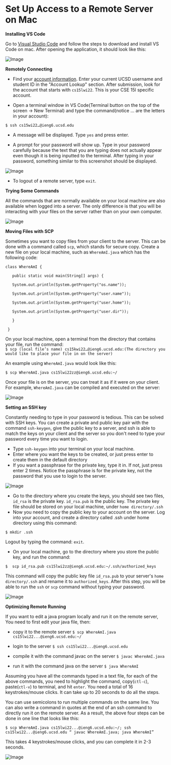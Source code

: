 
# Set Up Access to a Remote Server on Mac

**Installing VS Code**

Go to [Visual Studio Code](https://code.visualstudio.com/) and follow the steps to download and install VS Code on mac. After opening the application, it should look like this: 

![Image](1.png)

**Remotely Connecting**

- Find your [account information](https://sdacs.ucsd.edu/~icc/index.php). Enter your current UCSD username and student ID in the "Account Lookup" section. After submission, look for the account that starts with `cs15lwi22`. This is your CSE 15l specific account. 

- Open a terminal window in VS Code(Terminal button on the top of the screen -> New Terminal) and type the command(notice ... are the letters in your account): 

`$ ssh cs15wi22…@ieng6.ucsd.edu` 

- A message will be displayed. Type `yes` and press enter. 

- A prompt for your password will show up. Type in your password carefully because the text that you are typing does not actually appear even though it is being inputted to the terminal. After typing in your password, something similar to this screenshot should be displayed. 

![Image](2.png)

- To logout of a remote server, type `exit`.

**Trying Some Commands**

All the commands that are normally available on your local machine are also available when logged into a server. The only difference is that you will be interacting with your files on the server rather than on your own computer. 

![Image](3.png)

**Moving Files with SCP**

Sometimes you want to copy files from your client to the server. This can be done with a command called `scp`, which stands for secure copy. Create a new file on your local machine, such as `WhereAmI.java` which has the following code:
```
class WhereAmI {

   public static void main(String[] args) {
   
   System.out.println(System.getProperty("os.name"));

   System.out.println(System.getProperty("user.name"));

   System.out.println(System.getProperty("user.home"));

   System.out.println(System.getProperty("user.dir"));

   }

 }
 ```


On your local machine, open a terminal from the directory that contains your file, run the command:  
`$ scp (local file’s name) cs15kwi22…@ieng6.ucsd.edu:(The directory you would like to place your file in on the server)`

An example using `WhereAmI.java` would look like this: 

`$ scp WhereAmI.java cs15lwi22zz@ieng6.ucsd.edu:~/`

Once your file is on the server, you can treat it as if it were on your client. For example, `WhereAmI.java` can be compiled and executed on the server: 

![Image](4.png)

**Setting an SSH key**

Constantly needing to type in your password is tedious. This can be solved with SSH keys. You can create a private and public key pair with the command `ssh-keygen`, give the public key to a server, and ssh is able to match the keys on your client and the server so you don't need to type your password every time you want to login. 
- Type `ssh-keygen` into your terminal on your local machine.
- Enter where you want the keys to be created, or just press enter to create them in the default directory
- If you want a passphrase for the private key, type it in. If not, just press enter 2 times. Notice the passphrase is for the private key, not the password that you use to login to the server. 

![Image](5.png)

- Go to the directory where you create the keys, you should see two files, `id_rsa` is the private key. `id_rsa.pub` is the public key. The private key file should be stored on your local machine, under `home directory/.ssh`
- Now you need to copy the public key to your account on the server. Log into your account, and create a directory called .ssh under home directory using this command:
 
`$ mkdir .ssh`
 
Logout by typing the command: `exit`.

- On your local machine, go to the directory where you store the public key, and run the command:

`$  scp id_rsa.pub cs15lwi2zz@ieng6.ucsd.edu:~/.ssh/authorized_keys`

This command will copy the public key file `id_rsa.pub` to your server's `home directory/.ssh` and rename it to `authorized_keys`. After this step, you will be able to run the `ssh` or `scp` command without typing your password.

![Image](6.png)

**Optimizing Remote Running**

If you want to edit a java program locally and run it on the remote server, You need to first edit your java file, then:

- copy it to the remote server
`$ scp WhereAmI.java cs15lwi22...@ieng6.ucsd.edu:~/`

- login to the server
`$ ssh cs15lwi22...@ieng6.ucsd.edu`

- compile it with the command javac on the server
`$ javac WhereAmI.java`

- run it with the command java on the server
`$ java WhereAmI`

Assuming you have all the commands typed in a text file, for each of the above commands, you need to highlight the command, copy(`ctl-c`), paste(`ctl-v`) to terminal, and hit `enter`. You need a total of 16 keystrokes/mouse clicks. It can take up to 20 seconds to do all the steps.

You can use semicolons to run multiple commands on the same line. You can also write a command in quotes at the end of an ssh command to directly run it on the remote server. As a result, the above four steps can be done in one line that looks like this:

`$ scp WhereAmI.java cs15lwi22...@ieng6.ucsd.edu:~/; ssh cs15lwi22...@ieng6.ucsd.edu “ javac WhereAmI.java; java WhereAmI”`

This takes 4 keystrokes/mouse clicks, and you can complete it in 2-3 seconds.


![Image](7.png)
